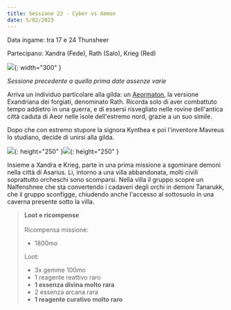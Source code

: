 ```yaml
---
title: Sessione 22 - Cyber vs demon
date: 5/02/2023
---
```

Data ingame: tra 17 e 24 Thunsheer

Partecipano: Xandra (Fede), Rath (Salo), Krieg (Red)

![](https://i.imgur.com/qp1I9gD.png){: width="300" }

*Sessione precedente a quella prima date assenze varie*

Arriva un individuo particolare alla gilda: un [Aeormaton](https://criticalrole.fandom.com/wiki/Aeormaton), la versione Exandriana dei forgiati, denominato Rath. Ricorda solo di aver combattuto tempo addietro in una guerra, e di essersi risvegliato nelle rovine dell'antica città caduta di Aeor nelle isole dell'estremo nord, grazie a un suo simile.

Dopo che con estremo stupore la signora Kynthea e poi l'inventore Mavreus lo studiano, decide di unirsi alla gilda. 

![](https://dungeonedraghi.it/wp-content/uploads/2020/03/nalfeshnee.jpeg){: height="250" }![](https://i.pinimg.com/564x/cd/25/8b/cd258b19b43649858d9dd3764075b9b1.jpg){: height="250" }

Insieme a Xandra e Krieg, parte in una prima missione a sgominare demoni nella città di Asarius. Lì, intorno a una villa abbandonata, molti civili soprattutto orcheschi sono scomparsi. Nella villa il gruppo scopre un Nalfenshnee che sta convertendo i cadaveri degli orchi in demoni Tanarukk, che il gruppo sconfigge, chiudendo anche l'accesso al sottosuolo in una caverna presente sotto la villa.

> **Loot e ricompense**
> <br><br>
> Ricompensa missione:
> - 1800mo
>
> Loot:
> - 3x gemme 100mo
> - 1 reagente reattivo raro
> - **1 essenza divina molto rara** 
> - 2 essenza arcana rara
> - **1 reagente curativo molto raro**
